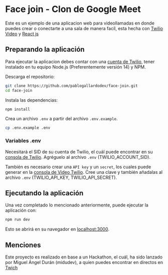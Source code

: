 # Face join - Clon de Google Meet

Este es un ejemplo de una aplicacion web para videollamadas en donde puedes crear o conectarte a una sala de manera facíl, esta hecha con [Twilio Video](https://www.twilio.com/docs/video) y [React js](https://reactjs.org/)

## Preparando la aplicación

Para ejecutar la aplicacion debes contar con una [cuenta de Twilio](https://www.twilio.com/try-twilio), tener instalado en tu equipo Node.js (Preferentemente versión 14) y NPM.

Descarga el repositorio:

```bash
git clone https://github.com/pablogallardodev/face-join.git
cd face-join
```

Instala las dependencias:

```bash
npm install
```

Crea un archivo `.env` a partir del archivo `.env.example`.

```bash
cp .env.example .env
```

### Variables .env

Necesitará el SID de su cuenta de Twilio, el cuál puede encontrar en su [consola de Twilio](https://www.twilio.com/console). Agréguelo al archivo `.env` (TWILIO_ACCOUNT_SID).

También es necesario crear una `API key` y un `secret`, los cuales puede generar en la [consola de Video Twilio](https://www.twilio.com/console/video/project/api-keys). Cree una clave y también añadalas al archivo `.env` (TWILIO_API_KEY, TWILIO_API_SECRET).

## Ejecutando la aplicación

Una vez completado lo mencionado anteriormente, puede ejecutar la aplicación con:

```bash
npm run dev
```

Esto se abrirá en su navegador en [localhost:3000](http://localhost:3000).

## Menciones

Este proyecto es realizado en base a un Hackathon, el cuál, ha sido lanzado por Miguel Ángel Durán (midudev), a quíen puedes encontrar en directos en [Twich](https://twitch.tv/midudev)